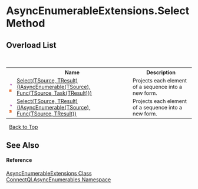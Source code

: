 # AsyncEnumerableExtensions.Select Method 
 


## Overload List
&nbsp;<table><tr><th></th><th>Name</th><th>Description</th></tr><tr><td>![Public method](media/pubmethod.gif "Public method")![Static member](media/static.gif "Static member")</td><td><a href="M_ConnectQl_AsyncEnumerables_AsyncEnumerableExtensions_Select__2">Select(TSource, TResult)(IAsyncEnumerable(TSource), Func(TSource, Task(TResult)))</a></td><td>
Projects each element of a sequence into a new form.</td></tr><tr><td>![Public method](media/pubmethod.gif "Public method")![Static member](media/static.gif "Static member")</td><td><a href="M_ConnectQl_AsyncEnumerables_AsyncEnumerableExtensions_Select__2_1">Select(TSource, TResult)(IAsyncEnumerable(TSource), Func(TSource, TResult))</a></td><td>
Projects each element of a sequence into a new form.</td></tr></table>&nbsp;
<a href="#asyncenumerableextensions.select-method">Back to Top</a>

## See Also


#### Reference
<a href="T_ConnectQl_AsyncEnumerables_AsyncEnumerableExtensions">AsyncEnumerableExtensions Class</a><br /><a href="N_ConnectQl_AsyncEnumerables">ConnectQl.AsyncEnumerables Namespace</a><br />